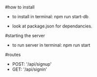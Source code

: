 #how to install  

 * to install in terminal:  npm run start-db  

 * look at package.json for dependancies.   

#starting the server

 * to run server in terminal: npm run start  

#routes

 * POST: '/api/signup'    
 * GET: '/api/signin'
